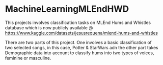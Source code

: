 # MachineLearningMLEndHWD

This projects involves classification tasks on MLEnd Hums and Whistles database which is now publicly available @ https://www.kaggle.com/datasets/jesusrequena/mlend-hums-and-whistles

There are two parts of this project. One involves a basic classification of two selected songs, in this case, Potter & StarWars adn the other part takes Demographic data into account to classify hums into two types of voices, feminine or masculine.
